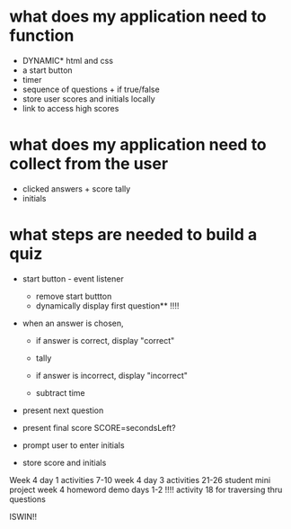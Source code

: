 # what does my application need to function

- DYNAMIC* html and css 
- a start button 
- timer 
- sequence of questions + if true/false 
- store user scores and initials locally 
- link to access high scores 

# what does my application need to collect from the user 

- clicked answers + score tally 
- initials 
 
# what steps are needed to build a quiz

- start button - event listener 
    - remove start buttton
    - dynamically display first question** !!!!

- when an answer is chosen, 
  - if answer is correct, display "correct" 
  - tally

  - if answer is incorrect, display "incorrect"
  - subtract time

- present next question 
- present final score SCORE=secondsLeft?
- prompt user to enter initials 
- store score and initials 


Week 4 day 1 activities 7-10 
week 4 day 3 activities 21-26
student mini project 
week 4 homeword demo days 1-2 
!!!! activity 18 for traversing thru questions 



ISWIN!!